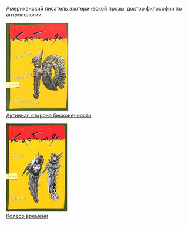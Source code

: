 ﻿Американский писатель эзотерической прозы, доктор философии по антропологии.

![](Активная%20сторона%20бесконечности.jpg)  
[Активная сторона бесконечности](Активная%20сторона%20бесконечности.txt)

![](Колесо%20времени.jpg)  
[Колесо времени](Колесо%20времени.txt)
